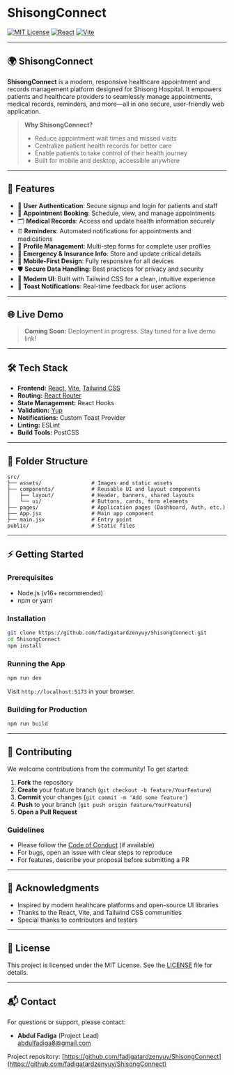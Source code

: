 # ShisongConnect

[![MIT License](https://img.shields.io/badge/license-MIT-blue.svg)](LICENSE)
[![React](https://img.shields.io/badge/React-18+-61DAFB?logo=react)](https://react.dev/)
[![Vite](https://img.shields.io/badge/Vite-4+-646CFF?logo=vite)](https://vitejs.dev/)

---

## 🌍 ShisongConnect

**ShisongConnect** is a modern, responsive healthcare appointment and records management platform designed for Shisong Hospital. It empowers patients and healthcare providers to seamlessly manage appointments, medical records, reminders, and more—all in one secure, user-friendly web application.

> **Why ShisongConnect?**
> 
> - Reduce appointment wait times and missed visits
> - Centralize patient health records for better care
> - Enable patients to take control of their health journey
> - Built for mobile and desktop, accessible anywhere

---

## 🚀 Features

- 🔐 **User Authentication**: Secure signup and login for patients and staff
- 📅 **Appointment Booking**: Schedule, view, and manage appointments
- 🗂️ **Medical Records**: Access and update health information securely
- ⏰ **Reminders**: Automated notifications for appointments and medications
- 👤 **Profile Management**: Multi-step forms for complete user profiles
- 🏥 **Emergency & Insurance Info**: Store and update critical details
- 📱 **Mobile-First Design**: Fully responsive for all devices
- 🛡️ **Secure Data Handling**: Best practices for privacy and security
- 🎨 **Modern UI**: Built with Tailwind CSS for a clean, intuitive experience
- 🔔 **Toast Notifications**: Real-time feedback for user actions

---

## 🌐 Live Demo

> **Coming Soon:** Deployment in progress. Stay tuned for a live demo link!

---

## 🛠️ Tech Stack

- **Frontend:** [React](https://react.dev/), [Vite](https://vitejs.dev/), [Tailwind CSS](https://tailwindcss.com/)
- **Routing:** [React Router](https://reactrouter.com/)
- **State Management:** React Hooks
- **Validation:** [Yup](https://github.com/jquense/yup)
- **Notifications:** Custom Toast Provider
- **Linting:** ESLint
- **Build Tools:** PostCSS

---

## 📂 Folder Structure

```
src/
├── assets/                # Images and static assets
├── components/            # Reusable UI and layout components
│   ├── layout/            # Header, banners, shared layouts
│   └── ui/                # Buttons, cards, form elements
├── pages/                 # Application pages (Dashboard, Auth, etc.)
├── App.jsx                # Main app component
├── main.jsx               # Entry point
public/                    # Static files
```

---

## ⚡ Getting Started

### Prerequisites
- Node.js (v16+ recommended)
- npm or yarn

### Installation
```bash
git clone https://github.com/fadigatardzenyuy/ShisongConnect.git
cd ShisongConnect
npm install
```

### Running the App
```bash
npm run dev
```
Visit `http://localhost:5173` in your browser.

### Building for Production
```bash
npm run build
```

---

## 🤝 Contributing
We welcome contributions from the community! To get started:

1. **Fork** the repository
2. **Create** your feature branch (`git checkout -b feature/YourFeature`)
3. **Commit** your changes (`git commit -m 'Add some feature'`)
4. **Push** to your branch (`git push origin feature/YourFeature`)
5. **Open a Pull Request**

### Guidelines
- Please follow the [Code of Conduct](CODE_OF_CONDUCT.md) (if available)
- For bugs, open an issue with clear steps to reproduce
- For features, describe your proposal before submitting a PR

---

## 🙏 Acknowledgments
- Inspired by modern healthcare platforms and open-source UI libraries
- Thanks to the React, Vite, and Tailwind CSS communities
- Special thanks to contributors and testers

---

## 📄 License
This project is licensed under the MIT License. See the [LICENSE](LICENSE) file for details.

---

## 📬 Contact
For questions or support, please contact:
- **Abdul Fadiga** (Project Lead)  
  abdulfadiga8@gmail.com

Project repository: [https://github.com/fadigatardzenyuy/ShisongConnect](https://github.com/fadigatardzenyuy/ShisongConnect)
